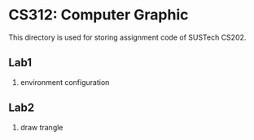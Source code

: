 # CS312: Computer Graphic
This directory is used for storing assignment code of SUSTech CS202.

## Lab1
1. environment configuration

## Lab2
1. draw trangle